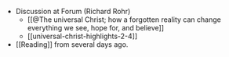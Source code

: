 - Discussion at Forum (Richard Rohr)
	- [[@The universal Christ; how a forgotten reality can change everything we see, hope for, and believe]]
	- [[universal-christ-highlights-2-4]]
- [[Reading]] from several days ago.